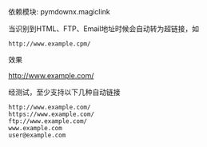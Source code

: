 依赖模块: pymdownx.magiclink

当识别到HTML、FTP、Email地址时候会自动转为超链接，如

```text
http://www.example.cpm/
```

效果

http://www.example.com/

经测试，至少支持以下几种自动链接

```text
http://www.example.com/    
https://www.example.com/
ftp://www.example.com/
www.example.com
user@example.com
```
